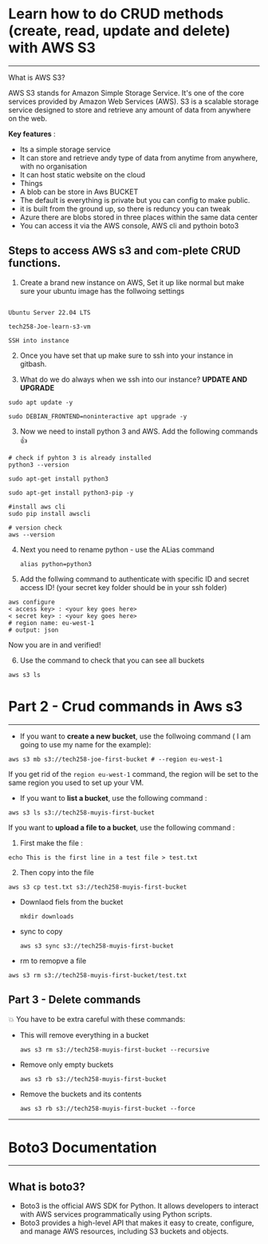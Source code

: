 # Learn how to do CRUD methods (create, read, update and delete) with AWS S3
*******************

What is AWS S3?

AWS S3 stands for Amazon Simple Storage Service. It's one of the core services provided by Amazon Web Services (AWS). S3 is a scalable storage service designed to store and retrieve any amount of data from anywhere on the web.

**Key features** : 

* Its a simple storage service 
* It can store and retrieve andy type of data from anytime from anywhere, with no organisation
* It can host static website on the cloud 
* Things 
* A blob can be store in Aws BUCKET 
* The default is everything is private but you can config to make public.
* it is built from the ground up, so there is reduncy you can tweak 
* Azure there are blobs stored in three places within the same data center
* You can access it via the AWS console, AWS cli and pythoin boto3


## Steps to access AWS s3 and com-plete CRUD functions.

1. Create a brand new instance on AWS, Set it up like normal but make sure your ubuntu image has the follwoing settings 

```

Ubuntu Server 22.04 LTS

tech258-Joe-learn-s3-vm

SSH into instance
```

2. Once you have set that up make sure to ssh into your instance in gitbash. 

3. What do we do always when we ssh into our instance? **UPDATE AND UPGRADE**

```
sudo apt update -y

sudo DEBIAN_FRONTEND=noninteractive apt upgrade -y
```

3. Now we need to install python 3 and AWS. Add the following commands 👍

```
# check if pyhton 3 is already installed
python3 --version 

sudo apt-get install python3

sudo apt-get install python3-pip -y

#install aws cli
sudo pip install awscli 

# version check
aws --version 
```

4. Next you need to rename python  - use the ALias command
   
   ```
   alias python=python3 
   ```
   
   

5. 
   Add the follwing command to authenticate with specific ID and secret access ID!
   (your secret key folder should be in your ssh folder)

```
aws configure
< access key> : <your key goes here>
< secret key> : <your key goes here>
# region name: eu-west-1
# output: json
```


Now you are in and verified! 

6. Use the command to check that you can see all buckets

```
aws s3 ls
```

# Part 2 - Crud commands in Aws s3
******************
* If you want to **create a new bucket**, use the follwoing command ( I am going to use my name for the example): 
```
aws s3 mb s3://tech258-joe-first-bucket # --region eu-west-1
```

  If you get rid of the ```region eu-west-1``` command, the region will be set to the same region you used to set up your VM. 

*  If you want to **list a bucket**, use the following command : 
   
```
aws s3 ls s3://tech258-muyis-first-bucket
```
   If you want to **upload a file to a bucket**, use the following command : 
   1. First make the file : 
```
echo This is the first line in a test file > test.txt
```
2. Then copy into the file
```
aws s3 cp test.txt s3://tech258-muyis-first-bucket
```

* Downlaod fiels from the bucket 
  ```
  mkdir downloads
  ```

* sync to copy 
  ```
  aws s3 sync s3://tech258-muyis-first-bucket
  ```
* rm to remopve a file 
```
aws s3 rm s3://tech258-muyis-first-bucket/test.txt
```
## Part 3 - Delete commands 
 💥
 You have to be extra careful with these commands: 

* This will remove everything in a bucket
  
  ```
  aws s3 rm s3://tech258-muyis-first-bucket --recursive
  ```

* Remove only empty buckets 
  ```
  aws s3 rb s3://tech258-muyis-first-bucket
  ```
* Remove the buckets and its contents 
  ```
  aws s3 rb s3://tech258-muyis-first-bucket --force
  ```

***************************


# Boto3 Documentation 
*************************
## What is boto3? 
* Boto3 is the official AWS SDK for Python. It allows developers to interact with AWS services programmatically using Python scripts. 
* Boto3 provides a high-level API that makes it easy to create, configure, and manage AWS resources, including S3 buckets and objects.










